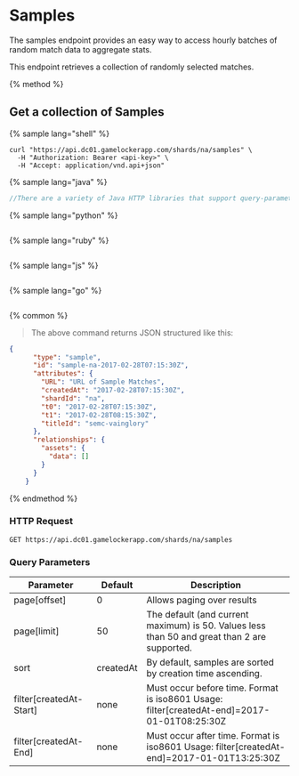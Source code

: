 # Samples

The samples endpoint provides an easy way to access hourly batches of random match data to aggregate stats.

This endpoint retrieves a collection of randomly selected matches.

{% method %}
## Get a collection of Samples

{% sample lang="shell" %}
```shell
curl "https://api.dc01.gamelockerapp.com/shards/na/samples" \
  -H "Authorization: Bearer <api-key>" \
  -H "Accept: application/vnd.api+json"
```

{% sample lang="java" %}
```java
//There are a variety of Java HTTP libraries that support query-parameters.
```

{% sample lang="python" %}
```python

```

{% sample lang="ruby" %}
```ruby

```

{% sample lang="js" %}
```javascript

```

{% sample lang="go" %}
```go

```

{% common %}
> The above command returns JSON structured like this:

```json
{
      "type": "sample",
      "id": "sample-na-2017-02-28T07:15:30Z",
      "attributes": {
        "URL": "URL of Sample Matches",
        "createdAt": "2017-02-28T07:15:30Z",
        "shardId": "na",
        "t0": "2017-02-28T07:15:30Z",
        "t1": "2017-02-28T08:15:30Z",
        "titleId": "semc-vainglory"
      },
      "relationships": {
        "assets": {
          "data": []
        }
      }
    }
```
{% endmethod %}

### HTTP Request

`GET https://api.dc01.gamelockerapp.com/shards/na/samples`

### Query Parameters

Parameter | Default | Description |
--------- | ------- | -----------   
page[offset] | 0 | Allows paging over results
page[limit] | 50 | The default (and current maximum) is 50.  Values less than 50 and great than 2 are supported.
sort | createdAt | By default, samples are sorted by creation time ascending.
filter[createdAt-Start] | none | Must occur before time. Format is iso8601 Usage: filter[createdAt-end]=2017-01-01T08:25:30Z
filter[createdAt-End] | none | Must occur after time. Format is iso8601 Usage: filter[createdAt-end]=2017-01-01T13:25:30Z
